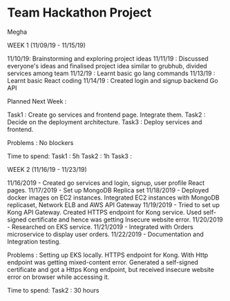 # Team Hackathon Project

Megha

WEEK 1 (11/09/19 - 11/15/19)

11/10/19: Brainstorming and exploring project ideas
11/11/19 : Discussed everyone's ideas and finalised project idea similar to grubhub, divided services among team
11/12/19 : Learnt basic go lang commands
11/13/19 : Learnt basic React coding
11/14/19 : Created login and signup backend Go API

Planned Next Week :

Task1 : Create go services and frontend page. Integrate them.
Task2 : Decide on the deployment architecture.
Task3 : Deploy services and frontend.

Problems :
No blockers

Time to spend:
Task1 : 5h
Task2 : 1h
Task3 :

WEEK 2 (11/16/19 - 11/23/19)

11/16/2019 - Created go services and login, signup, user profile React pages.
11/17/2019 - Set up MongoDB Replica set
11/18/2019 - Deployed docker images on EC2 instances. Integrated EC2 instances with MongoDB replicaset, Network ELB and AWS API Gateway
11/19/2019 - Tried to set up Kong API Gateway. Created HTTPS endpoint for Kong service. Used self-signed certificate and hence was getting Insecure website error.
11/20/2019 - Researched on EKS service.
11/21/2019 - Integrated with Orders microservice to display user orders.
11/22/2019 - Documentation and Integration testing.

Problems :
Setting up EKS locally. HTTPS endpoint for Kong. With Http endpoint was getting mixed-content error. Generated a self-signed certificate and got a Https Kong endpoint, but received insecure website error on browser while accessing it.

Time to spend:
Task2 : 30 hours
